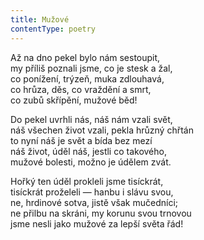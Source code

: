 ```yaml
---
title: Mužové
contentType: poetry
---
```


<section>

Až na dno pekel bylo nám sestoupit,  
my příliš poznali jsme, co je stesk a žal,  
co ponížení, trýzeň, muka zdlouhavá,  
co hrůza, děs, co vraždění a smrt,  
co zubů skřípění, mužové běd!

Do pekel uvrhli nás, náš nám vzali svět,  
náš všechen život vzali, pekla hrůzný chřtán  
to nyní náš je svět a bída bez mezí  
náš život, úděl náš, jestli co takového,  
mužové bolesti, možno je údělem zvát.

Hořký ten úděl prokleli jsme tisíckrát,  
tisíckrát proželeli — hanbu i slávu svou,  
ne, hrdinové sotva, jistě však mučedníci;  
ne přilbu na skráni, my korunu svou trnovou  
jsme nesli jako mužové za lepší světa řád!

</section>
